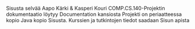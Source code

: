 Sisusta selvää
Aapo Kärki & Kasperi Kouri 
COMP.CS.140-Projektin dokumentaatio löytyy Documentation kansiosta
Projekti on periaatteessa kopio Java kopio Sisusta. Kurssien ja tutkintojen tiedot saadaan Sisun apista
